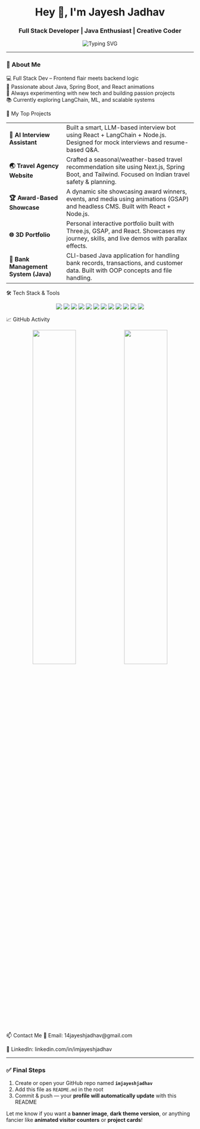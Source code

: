 <!-- README.md -->

<h1 align="center">Hey 👋, I'm Jayesh Jadhav</h1>
<h3 align="center">Full Stack Developer | Java Enthusiast | Creative Coder</h3>

<p align="center">
  <img src="https://readme-typing-svg.demolab.com?font=Fira+Code&duration=2000&pause=1000&center=true&vCenter=true&width=435&lines=I+build+dynamic+UI+with+GSAP+%26+React;Java+developer+who+loves+DSA;Exploring+AI%2C+Spring+Boot+%26+cool+projects!" alt="Typing SVG" />
</p>

---

### 🧠 About Me

💻 Full Stack Dev – Frontend flair meets backend logic  
🧪 Passionate about Java, Spring Boot, and React animations  
🎯 Always experimenting with new tech and building passion projects  
📚 Currently exploring LangChain, ML, and scalable systems  

🚀 My Top Projects
<table> <tr> <td><strong>🤖 AI Interview Assistant</strong></td> <td>Built a smart, LLM-based interview bot using React + LangChain + Node.js. Designed for mock interviews and resume-based Q&A.</td> </tr> <tr> <td><strong>🌏 Travel Agency Website</strong></td> <td>Crafted a seasonal/weather-based travel recommendation site using Next.js, Spring Boot, and Tailwind. Focused on Indian travel safety & planning.</td> </tr> <tr> <td><strong>🏆 Award-Based Showcase</strong></td> <td>A dynamic site showcasing award winners, events, and media using animations (GSAP) and headless CMS. Built with React + Node.js.</td> </tr> <tr> <td><strong>🌐 3D Portfolio</strong></td> <td>Personal interactive portfolio built with Three.js, GSAP, and React. Showcases my journey, skills, and live demos with parallax effects.</td> </tr> <tr> <td><strong>🏦 Bank Management System (Java)</strong></td> <td>CLI-based Java application for handling bank records, transactions, and customer data. Built with OOP concepts and file handling.</td> </tr> </table>

🛠️ Tech Stack & Tools
<p align="center"> <img src="https://img.shields.io/badge/Java-ED8B00?style=for-the-badge&logo=java&logoColor=white" /> <img src="https://img.shields.io/badge/SpringBoot-6DB33F?style=for-the-badge&logo=spring-boot&logoColor=white" /> <img src="https://img.shields.io/badge/JavaScript-F7DF1E?style=for-the-badge&logo=javascript&logoColor=black" /> <img src="https://img.shields.io/badge/TypeScript-007ACC?style=for-the-badge&logo=typescript&logoColor=white" /> <img src="https://img.shields.io/badge/React-20232A?style=for-the-badge&logo=react&logoColor=61DAFB" /> <img src="https://img.shields.io/badge/Next.js-000000?style=for-the-badge&logo=nextdotjs&logoColor=white" /> <img src="https://img.shields.io/badge/Node.js-339933?style=for-the-badge&logo=nodedotjs&logoColor=white" /> <img src="https://img.shields.io/badge/GSAP-88CE02?style=for-the-badge&logo=greensock&logoColor=white" /> <img src="https://img.shields.io/badge/HTML5-E34F26?style=for-the-badge&logo=html5&logoColor=white" /> <img src="https://img.shields.io/badge/CSS3-1572B6?style=for-the-badge&logo=css3&logoColor=white" /> <img src="https://img.shields.io/badge/Tailwind-38B2AC?style=for-the-badge&logo=tailwind-css&logoColor=white" /> <img src="https://img.shields.io/badge/Git-F05032?style=for-the-badge&logo=git&logoColor=white" /> </p>
📈 GitHub Activity
<p align="center"> <img src="https://github-readme-stats.vercel.app/api?username=imjayeshjadhav&show_icons=true&theme=radical" width="48%" /> <img src="https://github-readme-streak-stats.herokuapp.com/?user=imjayeshjadhav&theme=radical" width="48%" /> </p>
📫 Contact Me
📧 Email: 14jayeshjadhav@gmail.com

💼 LinkedIn: linkedin.com/in/imjayeshjadhav


---

### ✅ Final Steps

1. Create or open your GitHub repo named **`imjayeshjadhav`**  
2. Add this file as `README.md` in the root  
3. Commit & push — your **profile will automatically update** with this README

Let me know if you want a **banner image**, **dark theme version**, or anything fancier like **animated visitor counters** or **project cards**!
